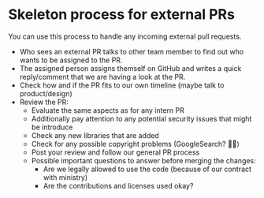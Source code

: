 # Skeleton process for external PRs
You can use this process to handle any incoming external pull requests.

- Who sees an external PR talks to other team member to find out who wants to be assigned to the PR.
- The assigned person assigns themself on GitHub and writes a quick reply/comment that we are having a look at the PR.
- Check how and if the PR fits to our own timeline (maybe talk to product/design)
- Review the PR:
  - Evaluate the same aspects as for any intern PR
  - Additionally pay attention to any potential security issues that might be introduce
  - Check any new libraries that are added
  - Check for any possible copyright problems (GoogleSearch? 🤷‍♂️)
  - Post your review and follow our general PR process
  - Possible important questions to answer before merging the changes:
    - Are we legally allowed to use the code (because of our contract with ministry)
    - Are the contributions and licenses used okay?
